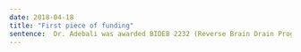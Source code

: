 ```yaml
---
date: 2018-04-18
title: "First piece of funding"
sentence:  Dr. Adebali was awarded BIDEB 2232 (Reverse Brain Drain Program) grant from TUBITAK with his proposed project on the genomics of DNA repair.
---
```



